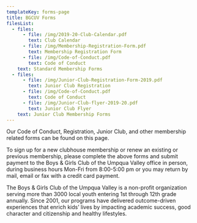 ```yaml
---
templateKey: forms-page
title: BGCUV Forms
filesList:
  - files:
      - file: /img/2019-20-Club-Calendar.pdf
        text: Club Calendar
      - file: /img/Membership-Registration-Form.pdf
        text: Membership Registration Form
      - file: /img/Code-of-Conduct.pdf
        text: Code of Conduct
    text: Standard Membership Forms
  - files:
      - file: /img/Junior-Club-Registration-Form-2019.pdf
        text: Junior Club Registration
      - file: /img/Code-of-Conduct.pdf
        text: Code of Conduct
      - file: /img/Junior-Club-flyer-2019-20.pdf
        text: Junior Club Flyer
    text: Junior Club Membership Forms
---
```


Our Code of Conduct, Registration, Junior Club, and other membership related forms can be found on this page.

To sign up for a new clubhouse membership or renew an existing or previous membership, please complete the above forms and submit payment to the Boys & Girls Club of the Umpqua Valley office in person, during business hours Mon-Fri from 8:00-5:00 pm or you may return by mail, email or fax with a credit card payment.

The Boys & Girls Club of the Umpqua Valley is a non-profit organization serving more than 3000 local youth entering 1st through 12th grade annually. Since 2001, our programs have delivered outcome-driven experiences that enrich kids’ lives by impacting academic success, good character and citizenship and healthy lifestyles.
